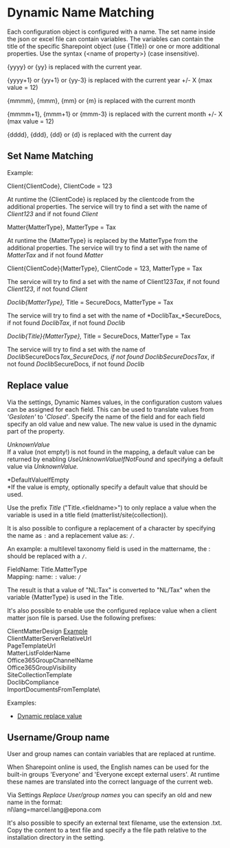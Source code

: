 # Dynamic Name Matching

Each configuration object is configured with a name. The set name inside the json or excel file can contain variables. The variables can contain the title of the specific Sharepoint object (use {Title}) or one or more additional properties. Use the syntax {\<name of property\>} (case insensitive).

{yyyy} or {yy} is replaced with the current year.

{yyyy+1} or {yy+1} or {yy-3} is replaced with the current year +/- X (max value = 12)

{mmmm}, {mmm}, {mm} or {m} is replaced with the current month

{mmmm+1}, {mmm+1} or {mmm-3} is replaced with the current month +/- X (max value = 12)

{dddd}, {ddd}, {dd} or {d} is replaced with the current day

## Set Name Matching

Example:

Client{ClientCode}, ClientCode = 123

At runtime the {ClientCode} is replaced by the clientcode from the additional properties. The service will try to find a set with the name of *Client123* and if not found *Client*

Matter{MatterType}, MatterType = Tax

At runtime the {MatterType} is replaced by the MatterType from the additional properties. The service will try to find a set with the name of *MatterTax* and if not found *Matter*

Client{ClientCode}{MatterType}, ClientCode = 123, MatterType = Tax

The service will try to find a set with the name of Client123*Tax*, if not found *Client123*, if not found *Client*

*Doclib{MatterType},* Title = SecureDocs, MatterType = Tax

The service will try to find a set with the name of *DoclibTax\_*SecureDocs, if not found *DoclibTax*, if not found *Doclib*

*Doclib{Title}{MatterType},* Title = SecureDocs, MatterType = Tax

The service will try to find a set with the name of *Doclib*SecureDocs*Tax\_*SecureDocs, if not found *Doclib*SecureDocs*Tax*, if not found *Doclib*SecureDocs, if not found *Doclib*

## Replace value

Via the settings, Dynamic Names values, in the configuration custom values can be assigned for each field. This can be used to translate values from *'Gesloten'* to '*Closed'*. Specify the name of the field and for each field specify an old value and new value. The new value is used in the dynamic part of the property.

*UnknownValue*\
If a value (not empty!) is not found in the mapping, a default value can be returned by enabling *UseUnknownValueIfNotFound* and specifying a default value via *UnknownValue.*

*DefaultValueIfEmpty\
*If the value is empty, optionally specify a default value that should be used.

Use the prefix *Title* ("Title.\<fieldname\>") to only replace a value when the variable is used in a title field (matterlist/site(collection)).

It is also possible to configure a replacement of a character by specifying the name as ```:``` and a replacement value as: ```/```.

An example: a multilevel taxonomy field is used in the mattername, the : should be replaced with a ```/```.

FieldName: Title.MatterType\
Mapping:
name: ```:```
value: ```/```

The result is that a value of "NL:Tax" is converted to "NL/Tax" when the variable {MatterType} is used in the Title.

It's also possible to enable use the configured replace value when a client matter json file is parsed. Use the following prefixes:

ClientMatterDesign [Example](../sample%20configuration/Dynamic%20Client%20Matter%20Design.md)\
ClientMatterServerRelativeUrl\
PageTemplateUrl\
MatterListFolderName\
Office365GroupChannelName\
Office365GroupVisibility\
SiteCollectionTemplate\
DoclibCompliance\
ImportDocumentsFromTemplate\

Examples:

- [Dynamic replace value](../sample%20configuration/DynamicReplaceValue.md)

## Username/Group name

User and group names can contain variables that are replaced at runtime.

When Sharepoint online is used, the English names can be used for the built-in groups 'Everyone' and 'Everyone except external users'. At runtime these names are translated into the correct language of the current web.

Via Settings *Replace User/group names* you can specify an old and new name in the format:\
nl\\lang=marcel.lang\@epona.com

It's also possible to specify an external text filename, use the extension .txt. Copy the content to a text file and specify a the file path relative to the installation directory in the setting.
